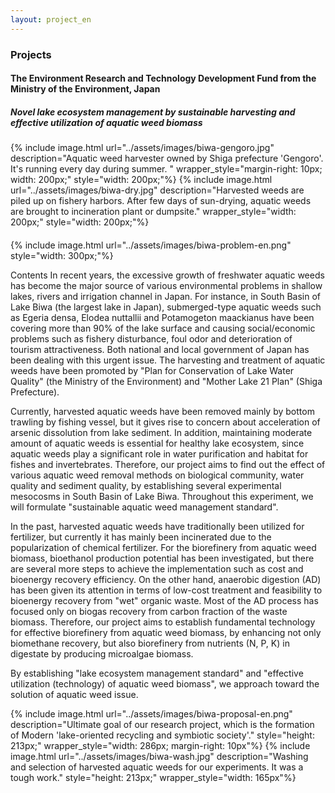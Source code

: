 ```yaml
---
layout: project_en
---
```

### Projects

#### The Environment Research and Technology Development Fund from the Ministry of the Environment, Japan

##### Novel lake ecosystem management by sustainable harvesting and effective utilization of aquatic weed biomass

<div style="display: flex; flex-wrap: wrap; justify-content: center; margin-bottom: 20px;">
{% include image.html url="../assets/images/biwa-gengoro.jpg" description="Aquatic weed harvester owned by Shiga prefecture 'Gengoro'. It's running every day during summer. " wrapper_style="margin-right: 10px; width: 200px;" style="width: 200px;"%}
{% include image.html url="../assets/images/biwa-dry.jpg" description="Harvested weeds are piled up on fishery harbors. After few days of sun-drying, aquatic weeds are brought to incineration plant or dumpsite." wrapper_style="width: 200px;" style="width: 200px;"%}
</div>

{% include image.html url="../assets/images/biwa-problem-en.png" style="width: 300px;"%}


Contents
In recent years, the excessive growth of freshwater aquatic weeds has become the major source of various environmental problems in shallow lakes, rivers and irrigation channel in Japan. For instance, in South Basin of Lake Biwa (the largest lake in Japan), submerged-type aquatic weeds such as Egeria densa, Elodea nuttallii and Potamogeton maackianus have been covering more than 90% of the lake surface and causing social/economic problems such as fishery disturbance, foul odor and deterioration of tourism attractiveness. Both national and local government of Japan has been dealing with this urgent issue. The harvesting and treatment of aquatic weeds have been promoted by "Plan for Conservation of Lake Water Quality" (the Ministry of the Environment) and "Mother Lake 21 Plan" (Shiga Prefecture).

Currently, harvested aquatic weeds have been removed mainly by bottom trawling by fishing vessel, but it gives rise to concern about acceleration of arsenic dissolution from lake sediment. In addition, maintaining moderate amount of aquatic weeds is essential for healthy lake ecosystem, since aquatic weeds play a significant role in water purification and habitat for fishes and invertebrates. Therefore, our project aims to find out the effect of various aquatic weed removal methods on biological community, water quality and sediment quality, by establishing several experimental mesocosms in South Basin of Lake Biwa. Throughout this experiment, we will formulate "sustainable aquatic weed management standard".

In the past, harvested aquatic weeds have traditionally been utilized for fertilizer, but currently it has mainly been incinerated due to the popularization of chemical fertilizer. For the biorefinery from aquatic weed biomass, bioethanol production potential has been investigated, but there are several more steps to achieve the implementation such as cost and bioenergy recovery efficiency. On the other hand, anaerobic digestion (AD) has been given its attention in terms of low-cost treatment and feasibility to bioenergy recovery from "wet" organic waste. Most of the AD process has focused only on biogas recovery from carbon fraction of the waste biomass. Therefore, our project aims to establish fundamental technology for effective biorefinery from aquatic weed biomass, by enhancing not only biomethane recovery, but also biorefinery from nutrients (N, P, K) in digestate by producing microalgae biomass.

By establishing "lake ecosystem management standard" and "effective utilization (technology) of aquatic weed biomass", we approach toward the solution of aquatic weed issue.

<div style="display: flex; flex-wrap: wrap; justify-content: center; margin-bottom: 20px;">
{% include image.html url="../assets/images/biwa-proposal-en.png" description="Ultimate goal of our research project, which is the formation of Modern 'lake-oriented recycling and symbiotic society'." style="height: 213px;" wrapper_style="width: 286px; margin-right: 10px"%}
{% include image.html url="../assets/images/biwa-wash.jpg" description="Washing and selection of harvested aquatic weeds for our experiments. It was a tough work." style="height: 213px;" wrapper_style="width: 165px"%}
</div>